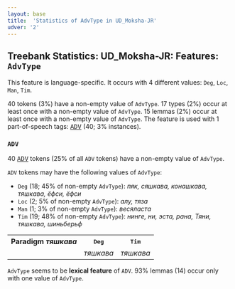 ```yaml
---
layout: base
title:  'Statistics of AdvType in UD_Moksha-JR'
udver: '2'
---
```


## Treebank Statistics: UD_Moksha-JR: Features: `AdvType`

This feature is language-specific.
It occurs with 4 different values: `Deg`, `Loc`, `Man`, `Tim`.

40 tokens (3%) have a non-empty value of `AdvType`.
17 types (2%) occur at least once with a non-empty value of `AdvType`.
15 lemmas (2%) occur at least once with a non-empty value of `AdvType`.
The feature is used with 1 part-of-speech tags: <tt><a href="mdf_jr-pos-ADV.html">ADV</a></tt> (40; 3% instances).

### `ADV`

40 <tt><a href="mdf_jr-pos-ADV.html">ADV</a></tt> tokens (25% of all `ADV` tokens) have a non-empty value of `AdvType`.

`ADV` tokens may have the following values of `AdvType`:

* `Deg` (18; 45% of non-empty `AdvType`): <em>пяк, сяшкава, конашкава, тяшкава, ёфcи, ёфси</em>
* `Loc` (2; 5% of non-empty `AdvType`): <em>алу, тяза</em>
* `Man` (1; 3% of non-empty `AdvType`): <em>весяласта</em>
* `Tim` (19; 48% of non-empty `AdvType`): <em>нинге, ни, эста, рана, Тяни, тяшкава, шиньберьф</em>

<table>
  <tr><th>Paradigm <i>тяшкава</i></th><th><tt>Deg</tt></th><th><tt>Tim</tt></th></tr>
  <tr><td><tt></tt></td><td><em>тяшкава</em></td><td><em>тяшкава</em></td></tr>
</table>

`AdvType` seems to be **lexical feature** of `ADV`. 93% lemmas (14) occur only with one value of `AdvType`.


